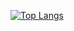 
[![Top Langs](https://github-readme-stats.vercel.app/api/top-langs/?username=Rijenth)](https://github.com/Rijenth/github-readme-stats)
